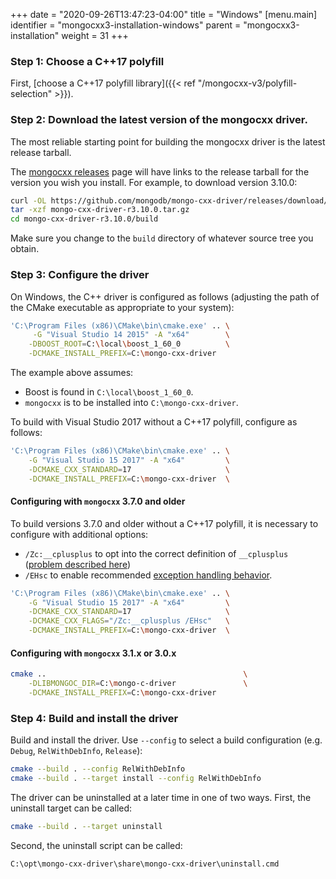+++
date = "2020-09-26T13:47:23-04:00"
title = "Windows"
[menu.main]
  identifier = "mongocxx3-installation-windows"
  parent = "mongocxx3-installation"
  weight = 31
+++

### Step 1: Choose a C++17 polyfill

First, [choose a C++17 polyfill library]({{< ref "/mongocxx-v3/polyfill-selection" >}}).

### Step 2: Download the latest version of the mongocxx driver.

The most reliable starting point for building the mongocxx driver is the latest
release tarball.

The [mongocxx releases](https://github.com/mongodb/mongo-cxx-driver/releases)
page will have links to the release tarball for the version you wish you install.  For
example, to download version 3.10.0:

```sh
curl -OL https://github.com/mongodb/mongo-cxx-driver/releases/download/r3.10.0/mongo-cxx-driver-r3.10.0.tar.gz
tar -xzf mongo-cxx-driver-r3.10.0.tar.gz
cd mongo-cxx-driver-r3.10.0/build
```

Make sure you change to the `build` directory of whatever source tree you
obtain.

### Step 3: Configure the driver

On Windows, the C++ driver is configured as follows (adjusting the path of the CMake executable as appropriate to your system):

```sh
'C:\Program Files (x86)\CMake\bin\cmake.exe' .. \
     -G "Visual Studio 14 2015" -A "x64"        \
    -DBOOST_ROOT=C:\local\boost_1_60_0          \
    -DCMAKE_INSTALL_PREFIX=C:\mongo-cxx-driver
```

The example above assumes:

* Boost is found in `C:\local\boost_1_60_0`.
* `mongocxx` is to be installed into `C:\mongo-cxx-driver`.

To build with Visual Studio 2017 without a C++17 polyfill, configure as follows:

```sh
'C:\Program Files (x86)\CMake\bin\cmake.exe' .. \
    -G "Visual Studio 15 2017" -A "x64"         \
    -DCMAKE_CXX_STANDARD=17                     \
    -DCMAKE_INSTALL_PREFIX=C:\mongo-cxx-driver  \
```

#### Configuring with `mongocxx` 3.7.0 and older

To build versions 3.7.0 and older without a C++17 polyfill, it is necessary to configure with additional options:
- `/Zc:__cplusplus` to opt into the correct definition of `__cplusplus` ([problem described here](https://devblogs.microsoft.com/cppblog/msvc-now-correctly-reports-__cplusplus/))
- `/EHsc` to enable recommended [exception handling behavior](https://learn.microsoft.com/en-us/cpp/build/reference/eh-exception-handling-model?view=msvc-170).

```sh
'C:\Program Files (x86)\CMake\bin\cmake.exe' .. \
    -G "Visual Studio 15 2017" -A "x64"         \
    -DCMAKE_CXX_STANDARD=17                     \
    -DCMAKE_CXX_FLAGS="/Zc:__cplusplus /EHsc"   \
    -DCMAKE_INSTALL_PREFIX=C:\mongo-cxx-driver  \
```

#### Configuring with `mongocxx` 3.1.x or 3.0.x

```sh
cmake ..                                            \
    -DLIBMONGOC_DIR=C:\mongo-c-driver               \
    -DCMAKE_INSTALL_PREFIX=C:\mongo-cxx-driver
```

### Step 4: Build and install the driver

Build and install the driver. Use `--config` to select a build configuration (e.g. `Debug`, `RelWithDebInfo`, `Release`):

```sh
cmake --build . --config RelWithDebInfo
cmake --build . --target install --config RelWithDebInfo
```

The driver can be uninstalled at a later time in one of two ways.  First,
the uninstall target can be called:

```sh
cmake --build . --target uninstall
```

Second, the uninstall script can be called:

```sh
C:\opt\mongo-cxx-driver\share\mongo-cxx-driver\uninstall.cmd
```
